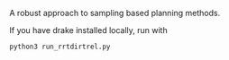 A robust approach to sampling based planning methods.

If you have drake installed locally, run with
```python
python3 run_rrtdirtrel.py
```
